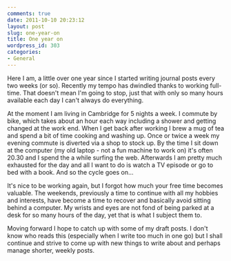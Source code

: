 ```yaml
---
comments: true
date: 2011-10-10 20:23:12
layout: post
slug: one-year-on
title: One year on
wordpress_id: 303
categories:
- General
---
```


Here I am, a little over one year since I started writing journal posts every two weeks (or so). Recently my tempo has dwindled thanks to working full-time. That doesn't mean I'm going to stop, just that with only so many hours available each day I can't always do everything.



At the moment I am living in Cambridge for 5 nights a week. I commute by bike, which takes about an hour each way including a shower and getting changed at the work end. When I get back after working I brew a mug of tea and spend a bit of time cooking and washing up. Once or twice a week my evening commute is diverted via a shop to stock up. By the time I sit down at the computer (my old laptop - not a fun machine to work on) it's often 20.30 and I spend the a while surfing the web. Afterwards I am pretty much exhausted for the day and all I want to do is watch a TV episode or go to bed with a book. And so the cycle goes on...

It's nice to be working again, but I forgot how much your free time becomes valuable. The weekends, previously a time to continue with all my hobbies and interests, have become a time to recover and basically avoid sitting behind a computer. My wrists and eyes are not fond of being parked at a desk for so many hours of the day, yet that is what I subject them to.

Moving forward I hope to catch up with some of my draft posts. I don't know who reads this (especially when I write too much in one go) but I shall continue and strive to come up with new things to write about and perhaps manage shorter, weekly posts.
